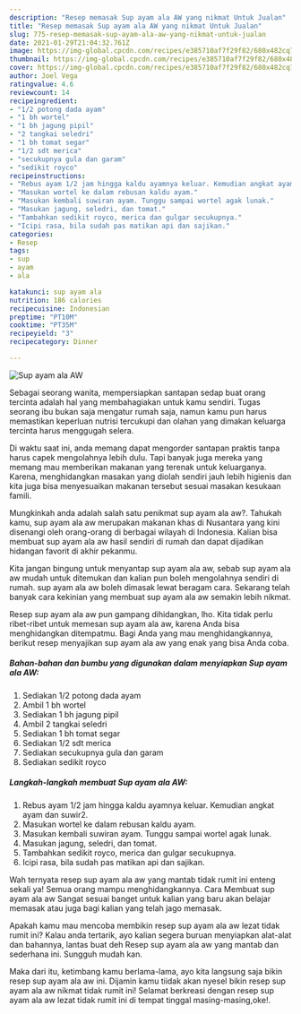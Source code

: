 ```yaml
---
description: "Resep memasak Sup ayam ala AW yang nikmat Untuk Jualan"
title: "Resep memasak Sup ayam ala AW yang nikmat Untuk Jualan"
slug: 775-resep-memasak-sup-ayam-ala-aw-yang-nikmat-untuk-jualan
date: 2021-01-29T21:04:32.761Z
image: https://img-global.cpcdn.com/recipes/e385710af7f29f82/680x482cq70/sup-ayam-ala-aw-foto-resep-utama.jpg
thumbnail: https://img-global.cpcdn.com/recipes/e385710af7f29f82/680x482cq70/sup-ayam-ala-aw-foto-resep-utama.jpg
cover: https://img-global.cpcdn.com/recipes/e385710af7f29f82/680x482cq70/sup-ayam-ala-aw-foto-resep-utama.jpg
author: Joel Vega
ratingvalue: 4.6
reviewcount: 14
recipeingredient:
- "1/2 potong dada ayam"
- "1 bh wortel"
- "1 bh jagung pipil"
- "2 tangkai seledri"
- "1 bh tomat segar"
- "1/2 sdt merica"
- "secukupnya gula dan garam"
- "sedikit royco"
recipeinstructions:
- "Rebus ayam 1/2 jam hingga kaldu ayamnya keluar. Kemudian angkat ayam dan suwir2."
- "Masukan wortel ke dalam rebusan kaldu ayam."
- "Masukan kembali suwiran ayam. Tunggu sampai wortel agak lunak."
- "Masukan jagung, seledri, dan tomat."
- "Tambahkan sedikit royco, merica dan gulgar secukupnya."
- "Icipi rasa, bila sudah pas matikan api dan sajikan."
categories:
- Resep
tags:
- sup
- ayam
- ala

katakunci: sup ayam ala 
nutrition: 186 calories
recipecuisine: Indonesian
preptime: "PT10M"
cooktime: "PT35M"
recipeyield: "3"
recipecategory: Dinner

---
```



![Sup ayam ala AW](https://img-global.cpcdn.com/recipes/e385710af7f29f82/680x482cq70/sup-ayam-ala-aw-foto-resep-utama.jpg)

Sebagai seorang wanita, mempersiapkan santapan sedap buat orang tercinta adalah hal yang membahagiakan untuk kamu sendiri. Tugas seorang ibu bukan saja mengatur rumah saja, namun kamu pun harus memastikan keperluan nutrisi tercukupi dan olahan yang dimakan keluarga tercinta harus menggugah selera.

Di waktu  saat ini, anda memang dapat mengorder santapan praktis tanpa harus capek mengolahnya lebih dulu. Tapi banyak juga mereka yang memang mau memberikan makanan yang terenak untuk keluarganya. Karena, menghidangkan masakan yang diolah sendiri jauh lebih higienis dan kita juga bisa menyesuaikan makanan tersebut sesuai masakan kesukaan famili. 



Mungkinkah anda adalah salah satu penikmat sup ayam ala aw?. Tahukah kamu, sup ayam ala aw merupakan makanan khas di Nusantara yang kini disenangi oleh orang-orang di berbagai wilayah di Indonesia. Kalian bisa membuat sup ayam ala aw hasil sendiri di rumah dan dapat dijadikan hidangan favorit di akhir pekanmu.

Kita jangan bingung untuk menyantap sup ayam ala aw, sebab sup ayam ala aw mudah untuk ditemukan dan kalian pun boleh mengolahnya sendiri di rumah. sup ayam ala aw boleh dimasak lewat beragam cara. Sekarang telah banyak cara kekinian yang membuat sup ayam ala aw semakin lebih nikmat.

Resep sup ayam ala aw pun gampang dihidangkan, lho. Kita tidak perlu ribet-ribet untuk memesan sup ayam ala aw, karena Anda bisa menghidangkan ditempatmu. Bagi Anda yang mau menghidangkannya, berikut resep menyajikan sup ayam ala aw yang enak yang bisa Anda coba.

<!--inarticleads1-->

##### Bahan-bahan dan bumbu yang digunakan dalam menyiapkan Sup ayam ala AW:

1. Sediakan 1/2 potong dada ayam
1. Ambil 1 bh wortel
1. Sediakan 1 bh jagung pipil
1. Ambil 2 tangkai seledri
1. Sediakan 1 bh tomat segar
1. Sediakan 1/2 sdt merica
1. Sediakan secukupnya gula dan garam
1. Sediakan sedikit royco




<!--inarticleads2-->

##### Langkah-langkah membuat Sup ayam ala AW:

1. Rebus ayam 1/2 jam hingga kaldu ayamnya keluar. Kemudian angkat ayam dan suwir2.
1. Masukan wortel ke dalam rebusan kaldu ayam.
1. Masukan kembali suwiran ayam. Tunggu sampai wortel agak lunak.
1. Masukan jagung, seledri, dan tomat.
1. Tambahkan sedikit royco, merica dan gulgar secukupnya.
1. Icipi rasa, bila sudah pas matikan api dan sajikan.




Wah ternyata resep sup ayam ala aw yang mantab tidak rumit ini enteng sekali ya! Semua orang mampu menghidangkannya. Cara Membuat sup ayam ala aw Sangat sesuai banget untuk kalian yang baru akan belajar memasak atau juga bagi kalian yang telah jago memasak.

Apakah kamu mau mencoba membikin resep sup ayam ala aw lezat tidak rumit ini? Kalau anda tertarik, ayo kalian segera buruan menyiapkan alat-alat dan bahannya, lantas buat deh Resep sup ayam ala aw yang mantab dan sederhana ini. Sungguh mudah kan. 

Maka dari itu, ketimbang kamu berlama-lama, ayo kita langsung saja bikin resep sup ayam ala aw ini. Dijamin kamu tiidak akan nyesel bikin resep sup ayam ala aw nikmat tidak rumit ini! Selamat berkreasi dengan resep sup ayam ala aw lezat tidak rumit ini di tempat tinggal masing-masing,oke!.

